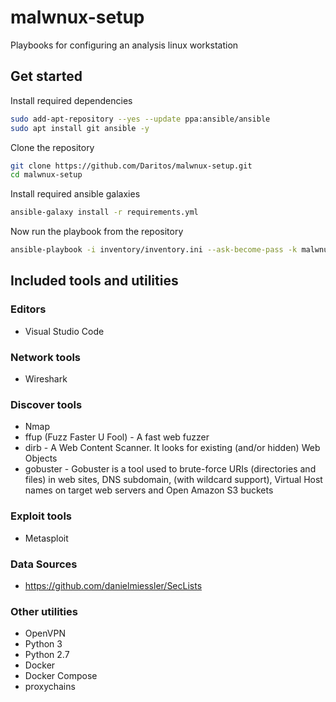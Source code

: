 # malwnux-setup

Playbooks for configuring an analysis linux workstation

## Get started

Install required dependencies

```bash
sudo add-apt-repository --yes --update ppa:ansible/ansible
sudo apt install git ansible -y
```

Clone the repository

```bash
git clone https://github.com/Daritos/malwnux-setup.git
cd malwnux-setup
```

Install required ansible galaxies

```bash
ansible-galaxy install -r requirements.yml
```

Now run the playbook from the repository

```bash
ansible-playbook -i inventory/inventory.ini --ask-become-pass -k malwnux_playbook.yml -u <insert_your_username_here>
```

## Included tools and utilities

### Editors

* Visual Studio Code

### Network tools

* Wireshark

### Discover tools

* Nmap
* ffup (Fuzz Faster U Fool) - A fast web fuzzer
* dirb - A Web Content Scanner. It looks for existing (and/or hidden) Web Objects
* gobuster - Gobuster is a tool used to brute-force URIs (directories and files) in web sites, DNS subdomain, (with wildcard support), Virtual Host names on target web servers and Open Amazon S3 buckets

### Exploit tools

* Metasploit

### Data Sources

* https://github.com/danielmiessler/SecLists

### Other utilities

* OpenVPN
* Python 3
* Python 2.7
* Docker
* Docker Compose
* proxychains